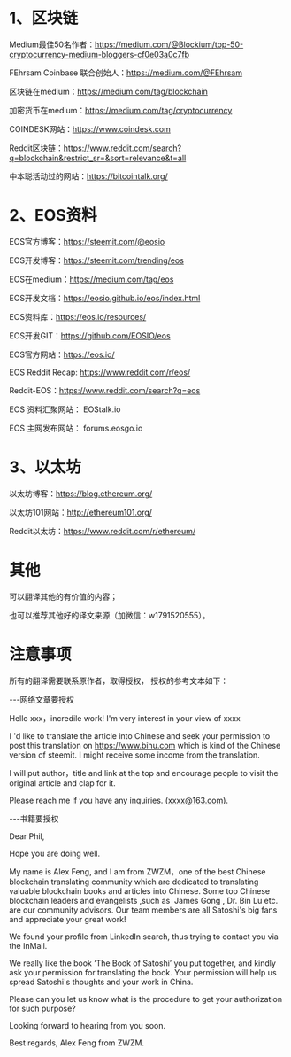 # 1、区块链

Medium最佳50名作者：https://medium.com/@Blockium/top-50-cryptocurrency-medium-bloggers-cf0e03a0c7fb

FEhrsam Coinbase 联合创始人：https://medium.com/@FEhrsam

区块链在medium：https://medium.com/tag/blockchain

加密货币在medium：https://medium.com/tag/cryptocurrency

COINDESK网站：https://www.coindesk.com

Reddit区块链：https://www.reddit.com/search?q=blockchain&restrict_sr=&sort=relevance&t=all

中本聪活动过的网站：https://bitcointalk.org/

# 2、EOS资料

EOS官方博客：https://steemit.com/@eosio

EOS开发博客：https://steemit.com/trending/eos

EOS在medium：https://medium.com/tag/eos

EOS开发文档：https://eosio.github.io/eos/index.html

EOS资料库：https://eos.io/resources/

EOS开发GIT：https://github.com/EOSIO/eos

EOS官方网站：https://eos.io/

EOS Reddit Recap: https://www.reddit.com/r/eos/

Reddit-EOS：https://www.reddit.com/search?q=eos

EOS 资料汇聚网站： EOStalk.io

EOS 主网发布网站： forums.eosgo.io

# 3、以太坊

以太坊博客：https://blog.ethereum.org/

以太坊101网站：http://ethereum101.org/

Reddit以太坊：https://www.reddit.com/r/ethereum/

# 其他

可以翻译其他的有价值的内容；

也可以推荐其他好的译文来源（加微信：w1791520555）。


# 注意事项

所有的翻译需要联系原作者，取得授权，
授权的参考文本如下：

---网络文章要授权

Hello xxx，incredile work!  I'm very interest in your view of xxxx

I 'd like to translate the article into Chinese and  seek your permission to post this translation on https://www.bihu.com which is kind of the Chinese version of steemit.  I might receive some income from the translation.

I will put author，title and link at the top and encourage people to visit the original article and clap for it.

Please reach me if you have any inquiries. (xxxx@163.com).

---书籍要授权

Dear Phil,

Hope you are doing well. 

My name is Alex Feng, and I am from ZWZM，one of the best Chinese blockchain  translating community  which are dedicated to translating valuable blockchain books and articles  into Chinese.  Some top Chinese  blockchain leaders and evangelists ,such as  James Gong , Dr. Bin Lu etc. are our community  advisors. Our team  members are all Satoshi's big fans and appreciate  your great work!
 
We found your profile from LinkedIn search, thus trying to contact you via the InMail.

We really like the book ‘The Book of Satoshi’ you put together, and kindly ask your permission for translating the book. Your permission will help us spread   Satoshi's thoughts and your work  in China.

Please can you let us know what is the procedure to get your authorization for such purpose?

Looking forward to hearing from you soon.

Best regards,
Alex Feng from  ZWZM. 


